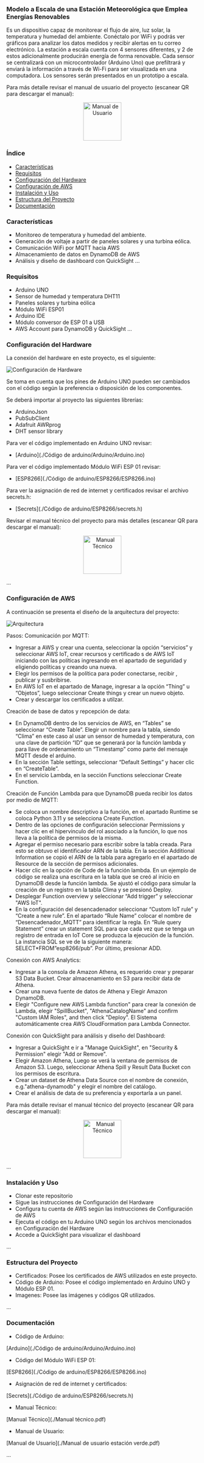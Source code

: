### Modelo a Escala de una Estación Meteorológica que Emplea Energías Renovables

Es un dispositivo capaz de monitorear el flujo de aire, luz solar, la temperatura y humedad del ambiente. Conéctalo por WiFi y podrás ver gráficos para analizar los datos medidos y recibir alertas en tu correo electrónico.
La estación a escala cuenta con 4 sensores diferentes, y 2 de estos adicionalmente producirán energía de forma renovable. Cada sensor se centralizará con un microcontrolador (Arduino Uno) que prefiltrará y enviará la información a través de Wi-Fi para ser visualizada en una computadora. Los sensores serán presentados en un prototipo a escala.

Para más detalle revisar el manual de usuario del proyecto (escanear QR para descargar el manual):

<p align="center">
  <img src="./Imagenes/manual-de-usuario.png" alt="Manual de Usuario" width="100" height="100">
</p>

### Índice

- [Características](#características)
- [Requisitos](#requisitos)
- [Configuración del Hardware](#configuración-del-hardware)
- [Configuración de AWS](#configuración-de-aws)
- [Instalación y Uso](#instalación-y-uso)
- [Estructura del Proyecto](#estructura-del-proyecto)
- [Documentación](#documentación)

### Características

- Monitoreo de temperatura y humedad del ambiente.
- Generación de voltaje a partir de paneles solares y una turbina eólica.
- Comunicación WiFi por MQTT hacia AWS
- Almacenamiento de datos en DynamoDB de AWS
- Análisis y diseño de dashboard con QuickSight 
...

### Requisitos

- Arduino UNO
- Sensor de humedad y temperatura DHT11
- Paneles solares y turbina eólica
- Módulo WiFi ESP01
- Arduino IDE
- Módulo conversor de ESP 01 a USB
- AWS Account para DynamoDB y QuickSight
...

### Configuración del Hardware

La conexión del hardware en este proyecto, es el siguiente:

![Configuración de Hardware](./Imagenes/Hardware.png)

Se toma en cuenta que los pines de Arduino UNO pueden ser cambiados con el código según la preferencia o disposición de los componentes.

Se deberá importar al proyecto las siguientes librerías:
- ArduinoJson 
- PubSubClient 
- Adafruit AWRprog
- DHT sensor library

Para ver el código implementado en Arduino UNO revisar:

- [Arduino](./Código de arduino/Arduino/Arduino.ino)

Para ver el código implementado Módulo WiFi ESP 01 revisar:

- [ESP8266](./Código de arduino/ESP8266/ESP8266.ino)

Para ver la asignación de red de internet y certificados revisar el archivo secrets.h:

- [Secrets](./Código de arduino/ESP8266/secrets.h)

Revisar el manual técnico del proyecto para más detalles (escanear QR para descargar el manual):

<p align="center">
  <img src="./Imagenes/manual-tecnico.png" alt="Manual Técnico" width="100" height="100">
</p>

...

### Configuración de AWS

A continuación se presenta el diseño de la arquitectura del proyecto:

![Arquitectura](./Imagenes/Arquitectura.png)

Pasos:
Comunicación por MQTT:
- Ingresar a AWS y crear una cuenta, seleccionar la opción “servicios” y seleccionar AWS IoT, crear recursos y certificado s de AWS IoT iniciando con las políticas ingresando en el apartado de seguridad y eligiendo políticas y creando una nueva.
- Elegir los permisos de la política para poder conectarse, recibir , publicar y susbribirse.
- En AWS IoT en el apartado de Manage, ingresar a la opción “Thing” u “Objetos”, luego seleccionar Create things y crear un nuevo objeto.
- Crear y descargar los certificados a utilzar.

Creación de base de datos y repcepción de data:
- En DynamoDB dentro de los servicios de AWS, en “Tables” se seleccionar “Create Table”. Elegir un nombre para la tabla, siendo “Clima” en este caso al usar un sensor de humedad y temperatura, con una clave de partición “ID” que se generará por la función lambda y para llave de ordenamiento un “Timestamp” como parte del mensaje MQTT desde el arduino.
- En la sección Table settings, seleccionar “Default Settings” y hacer clic en “CreateTable”.
- En el servicio Lambda, en la sección Functions seleccionar Create Function.

Creación de Función Lambda para que DynamoDB pueda recibir los datos por medio de MQTT:
- Se coloca un nombre descriptivo a la función, en el apartado Runtime se coloca Python
3.11 y se selecciona Create Function.
- Dentro de las opciones de configuración seleccionar Permissions y hacer clic en el hipervinculo del rol asociado a la función, lo que nos lleva a la política de permisos de la misma.
- Agregar el permiso necesario para escribir sobre la tabla creada. Para esto se obtuvo el identificador ARN de la tabla. En la sección Additional Information se copió el ARN de la tabla para agregarlo en el apartado de Resource de la sección de permisos adicionales.
- Hacer clic en la opción de Code de la función lambda. En un ejemplo de código se realiza una escritura en la tabla que se creó al inicio en DynamoDB desde la función lambda. Se ajustó el código para simular la creación de un registro en la tabla Clima y se presionó Deploy.
- Desplegar Function overview y seleccionar “Add trigger” y seleccionar "AWS IoT".
- En la configuración del desencadenador seleccionar “Custom IoT rule” y “Create a new rule”. En el apartado “Rule Name” colocar el nombre de “Desencadenador_MQTT” para identificar la regla. En “Rule query Statement” crear un statement SQL para que cada vez que se tenga un registro de entrada en IoT Core se produzca la ejecución de la función. La instancia SQL se ve de la siguiente manera: SELECT*FROM”esp8266/pub”. Por último, presionar ADD.

Conexión con AWS Analytics:
- Ingresar a la consola de Amazon Athena, es requerido crear y preparar S3 Data Bucket. Crear almacenamiento en S3 para recibir data de Athena.
- Crear una nueva fuente de datos de Athena y Elegir Amazon DynamoDB.
- Elegir "Configure new AWS Lambda function" para crear la conexión de Lambda, elegir "SpillBucket", "AthenaCatalogName" and confirm "Custom IAM Roles", and then click "Deploy". El Sistema automáticamente crea AWS CloudFormation para Lambda Connector.

Conexión con QuickSight para análisis y diseño del Dashboard:
- Ingresar a QuickSight e ir a "Manage QuickSight", en "Security & Permission" elegir "Add or Remove".
- Elegir Amazon Athena, Luego se verá la ventana de permisos de Amazon S3. Luego, seleccionar Athena Spill y Result Data Bucket con los permisos de escritura.
- Crear un dataset de Athena Data Source con el nombre de conexión, e.g."athena-dynamodb" y elegir el nombre del catálogo.
- Crear el análisis de data de su preferencia y exportarla a un panel.

Para más detalle revisar el manual técnico del proyecto (escanear QR para descargar el manual):

<p align="center">
  <img src="./Imagenes/manual-tecnico.png" alt="Manual Técnico" width="100" height="100">
</p>

...

### Instalación y Uso
- Clonar este repositorio
- Sigue las instrucciones de Configuración del Hardware
- Configura tu cuenta de AWS según las instrucciones de Configuración de AWS
- Ejecuta el código en tu Arduino UNO según los archivos mencionados en Configuración del Hardware
- Accede a QuickSight para visualizar el dashboard

...

### Estructura del Proyecto

- Certificados: Posee los certificados de AWS utilizados en este proyecto.
- Código de Arduino: Posee el código implementado en Arduino UNO y Módulo ESP 01.
- Imagenes: Posee las imágenes y códigos QR utilizados.

...

### Documentación

- Código de Arduino: 

[Arduino](./Código de arduino/Arduino/Arduino.ino)

- Código del Módulo WiFi ESP 01:

[ESP8266](./Código de arduino/ESP8266/ESP8266.ino)

- Asignación de red de internet y certificados:

[Secrets](./Código de arduino/ESP8266/secrets.h)

- Manual Técnico:

[Manual Técnico](./Manual técnico.pdf)

- Manual de Usuario:

[Manual de Usuario](./Manual de usuario estación verde.pdf)

...
